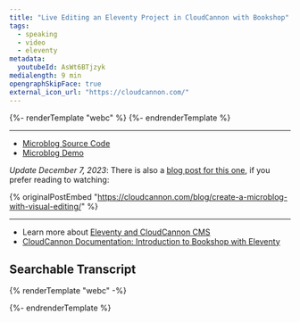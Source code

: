 ```yaml
---
title: "Live Editing an Eleventy Project in CloudCannon with Bookshop"
tags:
  - speaking
  - video
  - eleventy
metadata:
  youtubeId: AsWt6BTjzyk
medialength: 9 min
opengraphSkipFace: true
external_icon_url: "https://cloudcannon.com/"
---
```

<script type="module" src="/static/js/offviewport.js"></script>
<div>
{%- renderTemplate "webc" %}
	<off-viewport>
		<youtube-lite-player :@slug="$data.metadata.youtubeId" :@label="$data.title" @jsapi @hide-link></youtube-lite-player>
	</off-viewport>
	<youtube-link :@label="$data.title" :href="`https://youtube.com/watch?v=${$data.metadata.youtubeId}`"></youtube-link>
{%- endrenderTemplate %}
</div>

---

* [Microblog Source Code](https://github.com/zachleat-cc/demo-cloudcannon-microblog)
* [Microblog Demo](https://rare-pineapple.cloudvent.net/)

*Update December 7, 2023*: There is also a [blog post for this one](https://cloudcannon.com/blog/create-a-microblog-with-visual-editing/), if you prefer reading to watching:

{% originalPostEmbed "https://cloudcannon.com/blog/create-a-microblog-with-visual-editing/" %}

---

* Learn more about [Eleventy and CloudCannon CMS](https://cloudcannon.com/eleventy-cms/)
* [CloudCannon Documentation: Introduction to Bookshop with Eleventy](https://cloudcannon.com/documentation/guides/bookshop-eleventy-guide/)

## Searchable Transcript

{% renderTemplate "webc" -%}
<div><youtube-deep-link :videoid="$data.metadata.youtubeId" :@captions="fetchYoutubeTranscript($data.metadata.youtubeId)"></youtube-deep-link></div>
{%- endrenderTemplate %}